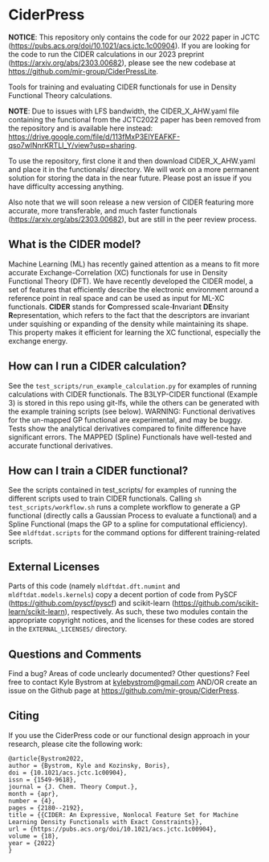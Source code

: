 # CiderPress

**NOTICE**: This repository only contains the code for our 2022 paper in JCTC (https://pubs.acs.org/doi/10.1021/acs.jctc.1c00904). If you are looking for the code to run the CIDER calculations in our 2023 preprint (https://arxiv.org/abs/2303.00682), please see the new codebase at https://github.com/mir-group/CiderPressLite.

Tools for training and evaluating CIDER functionals for use in Density Functional Theory calculations.

**NOTE**: Due to issues with LFS bandwidth, the CIDER_X_AHW.yaml file containing the functional from the JCTC2022 paper has been removed from the repository and is available here instead: https://drive.google.com/file/d/113fMxP3ElYEAFKF-qso7wlNnrKRTLl_Y/view?usp=sharing.

To use the repository, first clone it and then download CIDER_X_AHW.yaml and place it in the functionals/ directory. We will work on a more permanent solution for storing the data in the near future. Please post an issue if you have difficulty accessing anything.

Also note that we will soon release a new version of CIDER featuring more accurate, more transferable, and much faster functionals (https://arxiv.org/abs/2303.00682), but are still in the peer review process.

## What is the CIDER model?

Machine Learning (ML) has recently gained attention as a means to fit more accurate Exchange-Correlation (XC) functionals for use in Density Functional Theory (DFT). We have recently developed the CIDER model, a set of features that efficiently describe the electronic environment around a reference point in real space and can be used as input for ML-XC functionals. **CIDER** stands for **C**ompressed scale-**I**nvariant **DE**nsity **R**epresentation, which refers to the fact that the descriptors are invariant under squishing or expanding of the density while maintaining its shape. This property makes it efficient for learning the XC functional, especially the exchange energy.

## How can I run a CIDER calculation?

See the `test_scripts/run_example_calculation.py` for examples of running calculations with CIDER functionals. The B3LYP-CIDER functional (Example 3) is stored in this repo using git-lfs, while the others can be generated with the example training scripts (see below). WARNING: Functional derivatives for the un-mapped GP functional are experimental, and may be buggy. Tests show the analytical derivatives compared to finite difference have significant errors. The MAPPED (Spline) Functionals have well-tested and accurate functional derivatives.

## How can I train a CIDER functional?

See the scripts contained in test_scripts/ for examples of running the different scripts used to train CIDER functionals. Calling `sh test_scripts/workflow.sh` runs a complete workflow to generate a GP functional (directly calls a Gaussian Process to evaluate a functional) and a Spline Functional (maps the GP to a spline for computational efficiency). See `mldftdat.scripts` for the command options for different training-related scripts.

## External Licenses

Parts of this code (namely `mldftdat.dft.numint` and `mldftdat.models.kernels`) copy a decent portion of code from PySCF (https://github.com/pyscf/pyscf) and scikit-learn (https://github.com/scikit-learn/scikit-learn), respectively. As such, these two modules contain the appropriate copyright notices, and the licenses for these codes are stored in the `EXTERNAL_LICENSES/` directory.

## Questions and Comments

Find a bug? Areas of code unclearly documented? Other questions? Feel free to contact
Kyle Bystrom at kylebystrom@gmail.com AND/OR create an issue on the Github page at https://github.com/mir-group/CiderPress.

## Citing

If you use the CiderPress code or our functional design approach in your research, please cite the following work:
```
@article{Bystrom2022,
author = {Bystrom, Kyle and Kozinsky, Boris},
doi = {10.1021/acs.jctc.1c00904},
issn = {1549-9618},
journal = {J. Chem. Theory Comput.},
month = {apr},
number = {4},
pages = {2180--2192},
title = {{CIDER: An Expressive, Nonlocal Feature Set for Machine Learning Density Functionals with Exact Constraints}},
url = {https://pubs.acs.org/doi/10.1021/acs.jctc.1c00904},
volume = {18},
year = {2022}
}
```

